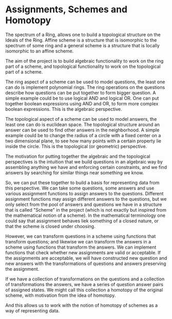 # Assignments, Schemes and Homotopy

The spectrum of a Ring, allows one to build a topological structure on the Ideals of the Ring. Affine scheme is a structure that is isomorphic to the spectrum of some ring and a general scheme is a structure that is locally isomorphic to an affine scheme.

The aim of the project is to build algebraic functionality to work on the ring part of a scheme, and topological functionality to work on the topological part of a scheme. 

The ring aspect of a scheme can be used to model questions, the least one can do is implement polynomial rings. The ring operations on the questions describe how questions can be put together to form bigger question. A simple example could be to use logical AND and logical OR. One can put together boolean expressions using AND and OR, to form more complex boolean expressions. This is the algebraic perspective.

The topological aspect of a scheme can be used to model answers, the least one can do is euclidean space. The topological structure around an answer can be used to find other answers in the neighborhood. A simple example could be to change the radius of a circle with a fixed center on a two dimensional plane, to see how many points with a certain property lie inside the circle. This is the topological (or geometric) perspective.

The motivation for putting together the algebraic and the topological perspectives is the intuition that we build questions in an algebraic way by assembling anything we have and enforcing certain constraints, and we find answers by searching for similar things near something we know.

So, we can put these together to build a basis for representing data from this perspective. We can take some questions, some answers and use various assignment functions to assign answers to the questions. Different assignment functions may assign different answers to the questions, but we only select from the pool of answers and questions we have in a structure that is called "Scheme" in the project (which is not exactly but inspired from the mathematical notion of a scheme). In the mathematical terminology one could say that assignment behaves liek something of a closed nature, or that the scheme is closed under choosing.

However, we can transform questions in a scheme using functions that transform questions; and likewise we can transform the answers in a scheme using functions that transform the answers. We can implement functions that check whether new assignments are valid or acceptable. If the assignments are acceptable, we will have constructed new question and new answers with the transformations of questions and answers preserving the assignment. 

If we have a collection of transformations on the questions and a collection of transformations the answers, we have a series of question answer pairs of assigned states. We might call this collection a homotopy of the original scheme, with motivation from the idea of homotopy. 

And this allows us to work with the notion of homotopy of schemes as a way of representing data.
